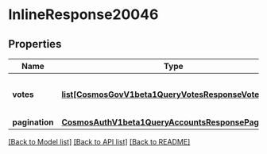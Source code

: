 # InlineResponse20046

## Properties
Name | Type | Description | Notes
------------ | ------------- | ------------- | -------------
**votes** | [**list[CosmosGovV1beta1QueryVotesResponseVotes]**](CosmosGovV1beta1QueryVotesResponseVotes.md) | votes defined the queried votes. | [optional] 
**pagination** | [**CosmosAuthV1beta1QueryAccountsResponsePagination**](CosmosAuthV1beta1QueryAccountsResponsePagination.md) |  | [optional] 

[[Back to Model list]](../README.md#documentation-for-models) [[Back to API list]](../README.md#documentation-for-api-endpoints) [[Back to README]](../README.md)

